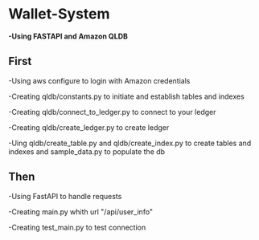 <h1>Wallet-System</h1>
<strong>-Using FASTAPI and Amazon QLDB</strong>

<h2>First</h2>
<p>-Using aws configure to login with Amazon credentials</p> 
<p>-Creating  qldb/constants.py to initiate and establish tables and indexes</p> 
<p>-Creating qldb/connect_to_ledger.py to connect to your ledger</p> 
<p>-Creating qldb/create_ledger.py to create ledger</p> 
<p>-Uing qldb/create_table.py and qldb/create_index.py to create tables and indexes and sample_data.py to populate the db</p> 

<h2>Then</h2>
<p>-Using FastAPI to handle requests</p> 
<p>-Creating main.py whith url "/api/user_info"</p> 
<p>-Creating test_main.py to test connection</p> 

